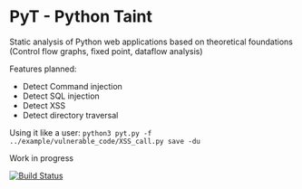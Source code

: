 # PyT - Python Taint

Static analysis of Python web applications based on theoretical foundations (Control flow graphs, fixed point, dataflow analysis)

Features planned:
- Detect Command injection
- Detect SQL injection
- Detect XSS
- Detect directory traversal

Using it like a user:
`python3 pyt.py -f ../example/vulnerable_code/XSS_call.py save -du`

Work in progress

[![Build Status](https://travis-ci.org/python-security/pyt.svg?branch=master)](https://travis-ci.org/python-security/pyt)
